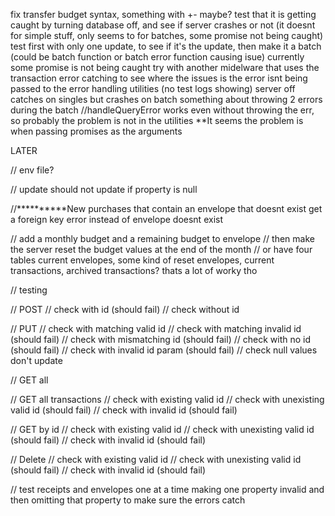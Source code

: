 fix transfer budget syntax, something with +- maybe?
test that it is getting caught by turning database off, and see if server crashes or not (it doesnt for simple stuff, only seems to for batches, some promise not being caught)
test first with only one update, to see if it's the update, then make it a batch (could be batch function or batch error function causing isue)
currently some promise is not being caught
try with another midelware that uses the transaction error catching to see where the issues is
the error isnt being passed to the error handling utilities (no test logs showing)
server off catches on singles but crashes on batch
something about throwing 2 errors during the batch
//handleQueryError works even without throwing the err, so probably the problem is not in the utilities
**It seems the problem is when passing promises as the arguments



















LATER

// env file?

// update should not update if property is null

//**********New purchases that contain an envelope that doesnt exist get a foreign key error instead of envelope doesnt exist

// add a monthly budget and a remaining budget to envelope
// then make the server reset the budget values at the end of the month
// or have four tables current envelopes, some kind of reset envelopes, current transactions, archived transactions? thats a lot of worky tho










// testing

// POST
// check with id (should fail)
// check without id

// PUT
// check with matching valid id 
// check with matching invalid id (should fail)
// check with mismatching id (should fail)
// check with no id (should fail)
// check with invalid id param (should fail)
// check null values don't update

// GET all

// GET all transactions
// check with existing valid id 
// check with unexisting valid id (should fail)
// check with invalid id (should fail)

// GET by id
// check with existing valid id 
// check with unexisting valid id (should fail)
// check with invalid id (should fail)

// Delete
// check with existing valid id 
// check with unexisting valid id (should fail)
// check with invalid id (should fail)

// test receipts and envelopes one at a time making one property invalid and then omitting that property to make sure the errors catch






